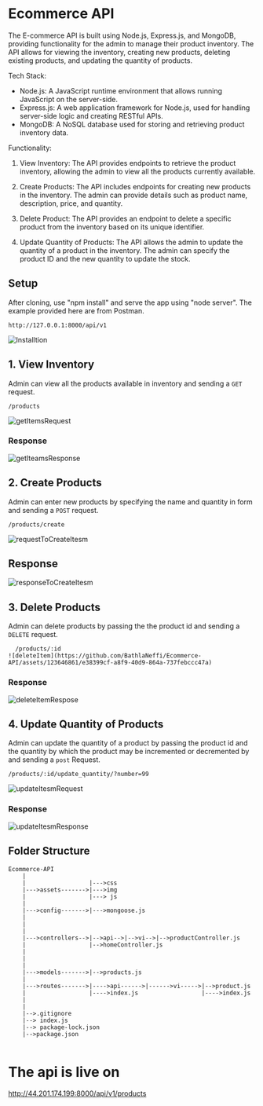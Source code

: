 # Ecommerce API
The E-commerce API is built using Node.js, Express.js, and MongoDB, providing functionality for the admin to manage their product inventory. The API allows for viewing the inventory, creating new products, deleting existing products, and updating the quantity of products.

Tech Stack:
- Node.js: A JavaScript runtime environment that allows running JavaScript on the server-side.
- Express.js: A web application framework for Node.js, used for handling server-side logic and creating RESTful APIs.
- MongoDB: A NoSQL database used for storing and retrieving product inventory data.

Functionality:
1. View Inventory: The API provides endpoints to retrieve the product inventory, allowing the admin to view all the products currently available.


2. Create Products: The API includes endpoints for creating new products in the inventory. The admin can provide details such as product name, description, price, and quantity.

3. Delete Product: The API provides an endpoint to delete a specific product from the inventory based on its unique identifier.

4. Update Quantity of Products: The API allows the admin to update the quantity of a product in the inventory. The admin can specify the product ID and the new quantity to update the stock.

## Setup

   After cloning, use "npm install" and serve the app using "node server". The example provided here are from Postman.

    http://127.0.0.1:8000/api/v1
![Installtion](https://github.com/BathlaNeffi/Ecommerce-API/assets/123646861/9eab690f-77d8-439c-b974-4f534c9a1d62)


   
## 1. View Inventory 

   Admin can view all the products available in inventory and sending a `GET` request.
   
    /products
![getItemsRequest](https://github.com/BathlaNeffi/Ecommerce-API/assets/123646861/c249fce0-e1ab-4b1a-9e3b-7174d1d356de)


   ### Response
![getIteamsResponse](https://github.com/BathlaNeffi/Ecommerce-API/assets/123646861/0239bbc5-2253-4603-ae59-3abbe933b9ff)

   


## 2. Create Products
   Admin can enter new products by specifying the name and quantity in form  and sending a `POST` request.

    /products/create
   
  ![requestToCreateItesm](https://github.com/BathlaNeffi/Ecommerce-API/assets/123646861/8451ec16-ff86-4570-a990-6dba5e0e589e)

    
   ## Response
   
![responseToCreateItesm](https://github.com/BathlaNeffi/Ecommerce-API/assets/123646861/48876d4f-c23f-4157-9b6b-18c40b8b5d59)

   
## 3. Delete Products
  
   Admin can delete products by passing the the product id and sending a `DELETE` request.
  
      /products/:id
    ![deleteItem](https://github.com/BathlaNeffi/Ecommerce-API/assets/123646861/e38399cf-a8f9-40d9-864a-737febccc47a)

   
   ### Response
   
  ![deleteItemRespose](https://github.com/BathlaNeffi/Ecommerce-API/assets/123646861/d68e3982-01f2-4798-9fb6-1462911f87c9)


## 4. Update Quantity of Products

   Admin can update  the quantity of a product by passing the product id and the quantity by which the product may be incremented or        decremented by and sending a `post` Request.
   
    /products/:id/update_quantity/?number=99
    
  ![updateItesmRequest](https://github.com/BathlaNeffi/Ecommerce-API/assets/123646861/145a01bb-972f-4695-b655-c10275dcefa4)

   
   ### Response
   
![updateItesmResponse](https://github.com/BathlaNeffi/Ecommerce-API/assets/123646861/aa27ac06-7379-428a-89f4-8385ba488c77)

   
   
   ## Folder Structure
   
```
Ecommerce-API
    |
    |                  |--->css
    |--->assets------->|--->img
    |                  |---> js
    |
    |--->config------->|--->mongoose.js
    |              
    |
    |                  
    |--->controllers-->|-->api-->|-->vi-->|-->productController.js
    |                  |-->homeController.js
    |
    |     
    |
    |--->models------->|-->products.js             
    |                  
    |--->routes------->|---->api------>|------>vi----->|-->product.js
    |                  |---->index.js                  |---->index.js
    |
    |
    |-->.gitignore
    |--> index.js
    |--> package-lock.json
    |-->package.json
    
 ````


# The api is live on 
http://44.201.174.199:8000/api/v1/products
